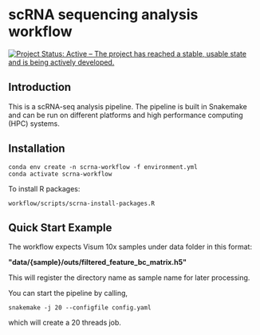 # scRNA sequencing analysis workflow
[![Project Status: Active – The project has reached a stable, usable state and is being actively developed.](http://www.repostatus.org/badges/latest/active.svg)](http://www.repostatus.org/#active) 

Introduction
------------

This is a scRNA-seq analysis pipeline. The pipeline is built in Snakemake and can be run on different platforms and high performance computing (HPC) systems.

Installation
------------

```
conda env create -n scrna-workflow -f environment.yml
conda activate scrna-workflow

```

To install R packages:

```
workflow/scripts/scrna-install-packages.R

```


Quick Start Example
-------------------

The workflow expects Visum 10x samples under data folder in this format:

__"data/{sample}/outs/filtered_feature_bc_matrix.h5"__

This will register the directory name as sample name for later processing.

You can start the pipeline by calling,

```
snakemake -j 20 --configfile config.yaml

```

which will create a 20 threads job.
